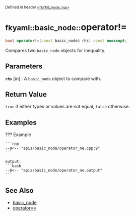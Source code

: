 <small>Defined in header [`<fkYAML/node.hpp>`](https://github.com/fktn-k/fkYAML/blob/develop/include/fkYAML/node.hpp)</small>

# <small>fkyaml::basic_node::</small>operator!=

```cpp
bool operator!=(const basic_node& rhs) const noexcept;
```

Compares two `basic_node` objects for inequality.  

## **Parameters**

***`rhs`*** [in]
:   A `basic_node` object to compare with.

## **Return Value**

`true` if either types or values are not equal, `false` otherwise.

## **Examples**

??? Example

    ```cpp
    --8<-- "apis/basic_node/operator_ne.cpp:9"
    ```

    output:
    ```bash
    --8<-- "apis/basic_node/operator_ne.output"
    ```

## **See Also**

* [basic_node](index.md)
* [operator==](operator_eq.md)
